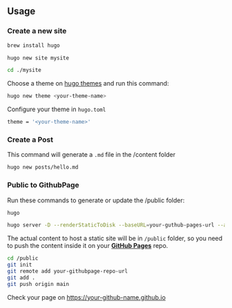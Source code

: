 ## Usage

### Create a new site

```sh
brew install hugo
```

```sh
hugo new site mysite
```

```sh
cd ./mysite
```

Choose a theme on [hugo themes](https://themes.gohugo.io/) and run this command:

```sh
hugo new theme <your-theme-name>
```

Configure your theme in ```hugo.toml```

```sh
theme = '<your-theme-name>'
```

### Create a Post

This command will generate a ```.md``` file in the /content folder

```sh
hugo new posts/hello.md
```

### Public to GithubPage

Run these commands to generate or update the /public folder:

```sh
hugo
```

```sh
hugo server -D --renderStaticToDisk --baseURL=your-guthub-pages-url --appendPort=false``` 
```

The actual content to host a static site will be in ```/public``` folder, so you need to push the content inside it on your [**GitHub Pages**](https://pages.github.com/) repo.

```sh
cd /public
git init
git remote add your-githubpage-repo-url
git add .
git push origin main
```

Check your page on https://your-github-name.github.io
